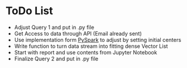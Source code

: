 # ToDo List
- Adjust Query 1 and put in .py file
- Get Access to data through API (Email already sent)
- Use implementation form [PySpark](https://github.com/apache/spark/blob/master/python/pyspark/mllib/clustering.py) to adjust by setting initial centers 
- Write function to turn data stream into fitting dense Vector List
- Start with report and use contents from Jupyter Notebook
- Finalize Query 2 and put in .py file